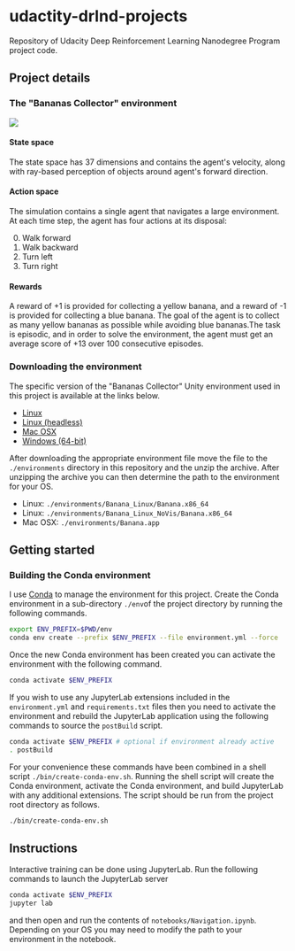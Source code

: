 # udactity-drlnd-projects
Repository of Udacity Deep Reinforcement Learning Nanodegree Program project code.

## Project details

### The "Bananas Collector" environment

![](./assets/banana-collector.gif)

#### State space

The state space has 37 dimensions and contains the agent's velocity, along with ray-based 
perception of objects around agent's forward direction. 

#### Action space

The simulation contains a single agent that navigates a large environment. At each time step, the 
agent has four actions at its disposal:

0. Walk forward
1. Walk backward
2. Turn left
3. Turn right

#### Rewards 

A reward of +1 is provided for collecting a yellow banana, and a reward of -1 is provided for 
collecting a blue banana. The goal of the agent is to collect as many yellow bananas as possible 
while avoiding blue bananas.The task is episodic, and in order to solve the environment, the agent 
must get an average score of +13 over 100 consecutive episodes.

### Downloading the environment

The specific version of the "Bananas Collector" Unity environment used in this project is 
available at the links below.

* [Linux](https://s3-us-west-1.amazonaws.com/udacity-drlnd/P1/Banana/Banana_Linux.zip) 
* [Linux (headless)](https://s3-us-west-1.amazonaws.com/udacity-drlnd/P1/Banana/Banana_Linux_NoVis.zip)
* [Mac OSX](https://s3-us-west-1.amazonaws.com/udacity-drlnd/P1/Banana/Banana.app.zip)
* [Windows (64-bit)](https://s3-us-west-1.amazonaws.com/udacity-drlnd/P1/Banana/Banana_Windows_x86_64.zip)

After downloading the appropriate environment file move the file to the `./environments` directory 
in this repository and the unzip the archive. After unzipping the archive you can then determine 
the path to the environment for your OS.

* Linux: `./environments/Banana_Linux/Banana.x86_64`
* Linux: `./environments/Banana_Linux_NoVis/Banana.x86_64`
* Mac OSX: `./environments/Banana.app`

## Getting started

### Building the Conda environment

I use [Conda](https://docs.conda.io/en/latest/) to manage the environment for this project. Create 
the Conda environment in a sub-directory `./env`of the project directory by running the following 
commands.

```bash
export ENV_PREFIX=$PWD/env
conda env create --prefix $ENV_PREFIX --file environment.yml --force
```

Once the new Conda environment has been created you can activate the environment with the following 
command.

```bash
conda activate $ENV_PREFIX
```

If you wish to use any JupyterLab extensions included in the `environment.yml` and `requirements.txt` 
files then you need to activate the environment and rebuild the JupyterLab application using the 
following commands to source the `postBuild` script.

```bash
conda activate $ENV_PREFIX # optional if environment already active
. postBuild
```

For your convenience these commands have been combined in a shell script `./bin/create-conda-env.sh`. 
Running the shell script will create the Conda environment, activate the Conda environment, and 
build JupyterLab with any additional extensions. The script should be run from the project root 
directory as follows.

```bash
./bin/create-conda-env.sh
```

## Instructions

Interactive training can be done using JupyterLab. Run the following commands to launch the 
JupyterLab server

```bash
conda activate $ENV_PREFIX
jupyter lab
```

and then open and run the contents of `notebooks/Navigation.ipynb`. Depending on your OS you may 
need to modify the path to your environment in the notebook.
